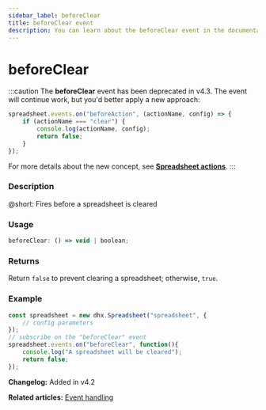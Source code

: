 ```yaml
---
sidebar_label: beforeClear
title: beforeClear event
description: You can learn about the beforeClear event in the documentation of the DHTMLX JavaScript Spreadsheet library. Browse developer guides and API reference, try out code examples and live demos, and download a free 30-day evaluation version of DHTMLX Spreadsheet.
---
```


# beforeClear

:::caution
The **beforeClear** event has been deprecated in v4.3. The event will continue work, but you'd better apply a new approach:

~~~js
spreadsheet.events.on("beforeAction", (actionName, config) => {
    if (actionName === "clear") {
        console.log(actionName, config);
        return false;
    }
});
~~~

For more details about the new concept, see **[Spreadsheet actions](api/overview/actions_overview.md)**. 
:::

### Description

@short: Fires before a spreadsheet is cleared

### Usage

~~~jsx
beforeClear: () => void | boolean;
~~~

### Returns

Return `false` to prevent clearing a spreadsheet; otherwise, `true`.

### Example

~~~jsx {5-8}
const spreadsheet = new dhx.Spreadsheet("spreadsheet", {
    // config parameters
});
// subscribe on the "beforeClear" event
spreadsheet.events.on("beforeClear", function(){
	console.log("A spreadsheet will be cleared");
    return false;
});
~~~

**Changelog:** Added in v4.2

**Related articles:** [Event handling](handling_events.md)
